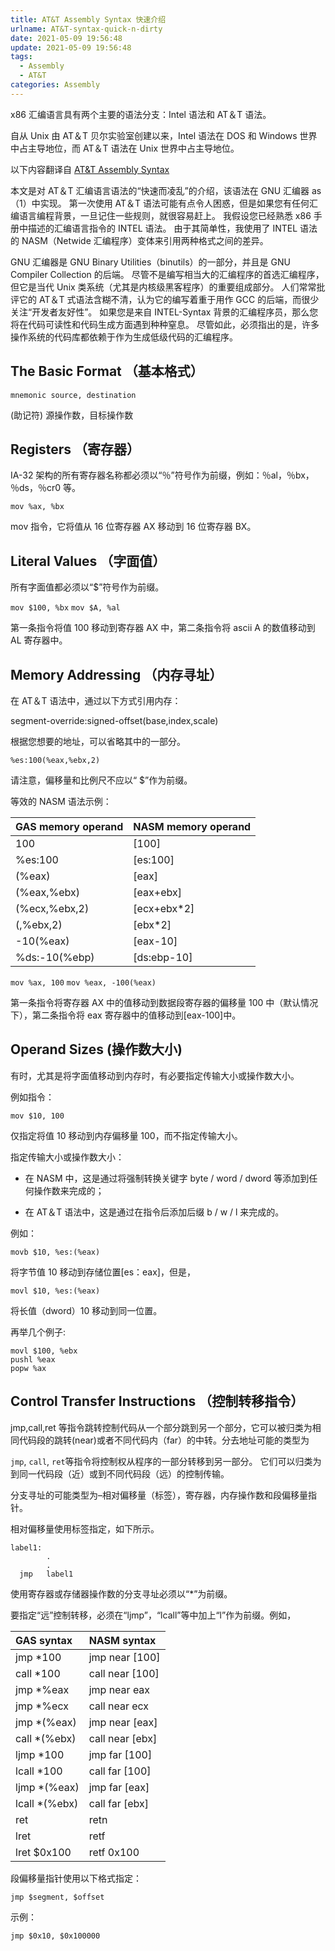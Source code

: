 ```yaml
---
title: AT&T Assembly Syntax 快速介绍
urlname: AT&T-syntax-quick-n-dirty
date: 2021-05-09 19:56:48
update: 2021-05-09 19:56:48
tags:
  - Assembly
  - AT&T
categories: Assembly
---
```


x86 汇编语言具有两个主要的语法分支：Intel 语法和 AT＆T 语法。

自从 Unix 由 AT＆T 贝尔实验室创建以来，Intel 语法在 DOS 和 Windows 世界中占主导地位，而 AT＆T 语法在 Unix 世界中占主导地位。

以下内容翻译自 [AT&T Assembly Syntax](http://www.sig9.com/articles/att-syntax)

本文是对 AT＆T 汇编语言语法的“快速而凌乱”的介绍，该语法在 GNU 汇编器 as（1）中实现。
第一次使用 AT＆T 语法可能有点令人困惑，但是如果您有任何汇编语言编程背景，一旦记住一些规则，就很容易赶上。
我假设您已经熟悉 x86 手册中描述的汇编语言指令的 INTEL 语法。
由于其简单性，我使用了 INTEL 语法的 NASM（Netwide 汇编程序）变体来引用两种格式之间的差异。

GNU 汇编器是 GNU Binary Utilities（binutils）的一部分，并且是 GNU Compiler Collection 的后端。
尽管不是编写相当大的汇编程序的首选汇编程序，但它是当代 Unix 类系统（尤其是内核级黑客程序）的重要组成部分。
人们常常批评它的 AT＆T 式语法含糊不清，认为它的编写着重于用作 GCC 的后端，而很少关注“开发者友好性”。
如果您是来自 INTEL-Syntax 背景的汇编程序员，那么您将在代码可读性和代码生成方面遇到种种窒息。
尽管如此，必须指出的是，许多操作系统的代码库都依赖于作为生成低级代码的汇编程序。

<!-- more -->

## The Basic Format （基本格式）

`mnemonic source, destination`

(助记符) 源操作数，目标操作数

## Registers （寄存器）

IA-32 架构的所有寄存器名称都必须以“％”符号作为前缀，例如：％al，％bx，％ds，％cr0 等。

`mov %ax, %bx`

mov 指令，它将值从 16 位寄存器 AX 移动到 16 位寄存器 BX。

## Literal Values （字面值）

所有字面值都必须以“$”符号作为前缀。

`mov $100, %bx`
`mov $A, %al`

第一条指令将值 100 移动到寄存器 AX 中，第二条指令将 ascii A 的数值移动到 AL 寄存器中。

## Memory Addressing （内存寻址）

在 AT＆T 语法中，通过以下方式引用内存：

segment-override:signed-offset(base,index,scale)

根据您想要的地址，可以省略其中的一部分。

`%es:100(%eax,%ebx,2)`

请注意，偏移量和比例尺不应以“ $”作为前缀。

等效的 NASM 语法示例：

| GAS memory operand | NASM memory operand |
| :----------------- | :------------------ |
| 100                | [100]               |
| %es:100            | [es:100]            |
| (%eax)             | [eax]               |
| (%eax,%ebx)        | [eax+ebx]           |
| (%ecx,%ebx,2)      | [ecx+ebx*2]         |
| (,%ebx,2)          | [ebx*2]             |
| -10(%eax)          | [eax-10]            |
| %ds:-10(%ebp)      | [ds:ebp-10]         |

`mov %ax, 100`
`mov %eax, -100(%eax)`

第一条指令将寄存器 AX 中的值移动到数据段寄存器的偏移量 100 中（默认情况下），第二条指令将 eax 寄存器中的值移动到[eax-100]中。

## Operand Sizes (操作数大小)

有时，尤其是将字面值移动到内存时，有必要指定传输大小或操作数大小。

例如指令：

`mov $10, 100`

仅指定将值 10 移动到内存偏移量 100，而不指定传输大小。

指定传输大小或操作数大小：

- 在 NASM 中，这是通过将强制转换关键字 byte / word / dword 等添加到任何操作数来完成的；

- 在 AT＆T 语法中，这是通过在指令后添加后缀 b / w / l 来完成的。

例如：

`movb $10, %es:(%eax)`

将字节值 10 移动到存储位置[es：eax]，但是，

`movl $10, %es:(%eax)`

将长值（dword）10 移动到同一位置。

再举几个例子:

```Assembly
movl $100, %ebx
pushl %eax
popw %ax
```

## Control Transfer Instructions （控制转移指令）

jmp,call,ret 等指令跳转控制代码从一个部分跳到另一个部分，它可以被归类为相同代码段的跳转(near)或者不同代码内（far）的中转。分去地址可能的类型为

`jmp`, `call`, `ret`等指令将控制权从程序的一部分转移到另一部分。
它们可以归类为到同一代码段（近）或到不同代码段（远）的控制传输。

分支寻址的可能类型为–相对偏移量（标签），寄存器，内存操作数和段偏移量指针。

相对偏移量使用标签指定，如下所示。

```Assembly
label1:
        .
        .
  jmp   label1
```

使用寄存器或存储器操作数的分支寻址必须以“\*”为前缀。

要指定“远”控制转移，必须在“ljmp”，“lcall”等中加上“l”作为前缀。例如，

| GAS syntax     | NASM syntax     |
| :------------- | :-------------- |
| jmp \*100      | jmp near [100]  |
| call \*100     | call near [100] |
| jmp \*%eax     | jmp near eax    |
| jmp \*%ecx     | call near ecx   |
| jmp \*(%eax)   | jmp near [eax]  |
| call \*(%ebx)  | call near [ebx] |
| ljmp \*100     | jmp far [100]   |
| lcall \*100    | call far [100]  |
| ljmp \*(%eax)  | jmp far [eax]   |
| lcall \*(%ebx) | call far [ebx]  |
| ret            | retn            |
| lret           | retf            |
| lret $0x100    | retf 0x100      |

段偏移量指针使用以下格式指定：

`jmp $segment, $offset`

示例：

`jmp $0x10, $0x100000`
